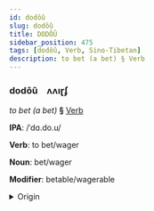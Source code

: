 ```yaml
---
id: dodôû
slug: dodôû
title: DODÔÛ
sidebar_position: 475
tags: [dodôû, Verb, Sino-Tibetan]
description: to bet (a bet) § Verb
---
```


### dodôû&emsp;<span kind="abugida">ʌʌıɽʄ</span>

*to bet (a bet)* **§** [Verb](../../tags/Verb)

**IPA**: /ˈdɑ.do.u/

**Verb**: to bet/wager

**Noun**: bet/wager

**Modifier**: betable/wagerable

<details>
    <summary>Origin</summary>
    Cantonese 打賭 daa2 dou2 /daːdou̯/<br/>
    <em>Sino-Tibetan Language Family</em>
</details>
